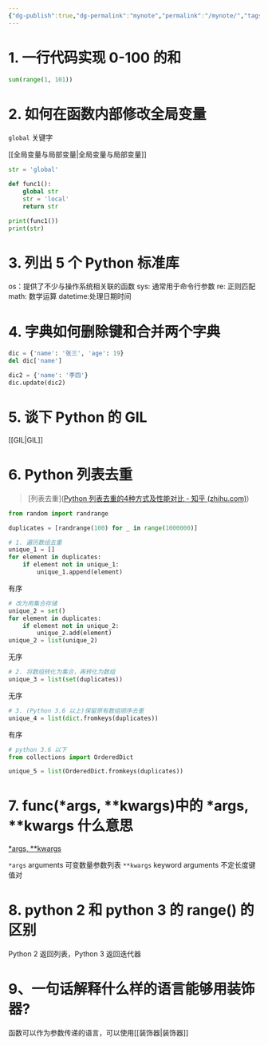 ```yaml
---
{"dg-publish":true,"dg-permalink":"mynote","permalink":"/mynote/","tags":"gardenEntry","dgHomeLink":true,"dgPassFrontmatter":false}
---
```



# 1. 一行代码实现 0-100 的和

```python
sum(range(1, 101))
```

# 2. 如何在函数内部修改全局变量

`global` 关键字

[[全局变量与局部变量|全局变量与局部变量]]

```python
str = 'global'

def func1():
	global str
	str = 'local'
	return str

print(func1())
print(str)
```

# 3. 列出 5 个 Python 标准库

os：提供了不少与操作系统相关联的函数
sys: 通常用于命令行参数
re: 正则匹配
math: 数学运算
datetime:处理日期时间

# 4. 字典如何删除键和合并两个字典

```python
dic = {'name': '张三', 'age': 19}
del dic['name']

dic2 = {'name': '李四'}
dic.update(dic2)
```

# 5. 谈下 Python 的 GIL

[[GIL|GIL]]

# 6. Python 列表去重

> [列表去重]([Python 列表去重的4种方式及性能对比 - 知乎 (zhihu.com)](https://zhuanlan.zhihu.com/p/364610029))

```python
from random import randrange

duplicates = [randrange(100) for _ in range(1000000)]
```

```python
# 1. 遍历数组去重
unique_1 = []
for element in duplicates:
    if element not in unique_1:
        unique_1.append(element)
```

有序

```python
# 改为用集合存储
unique_2 = set()
for element in duplicates:
    if element not in unique_2:
        unique_2.add(element)
unique_2 = list(unique_2)
```

无序

```python
# 2. 将数组转化为集合，再转化为数组
unique_3 = list(set(duplicates))
```

无序

```python
# 3. (Python 3.6 以上)保留原有数组顺序去重
unique_4 = list(dict.fromkeys(duplicates))
```

有序

```python
# python 3.6 以下
from collections import OrderedDict

unique_5 = list(OrderedDict.fromkeys(duplicates))
```

# 7. func(\*args, \*\*kwargs)中的 \*args, \*\*kwargs 什么意思

[\*args, \*\*kwargs](https://zhuanlan.zhihu.com/p/50804195)

`*args` arguments 可变数量参数列表
`**kwargs` keyword arguments 不定长度键值对

# 8. python 2 和 python 3 的 range() 的区别

Python 2 返回列表，Python 3 返回迭代器

# 9、一句话解释什么样的语言能够用装饰器?

函数可以作为参数传递的语言，可以使用[[装饰器|装饰器]]
